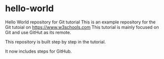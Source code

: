 # hello-world
Hello World repository for Git tutorial
This is an example repository for the Git tutoial on https://www.w3schools.com
This tutorial is mainly focused on Git and use GitHut as its remote.

This repository is built step by step in the tutorial.

It now includes steps for GitHub.
